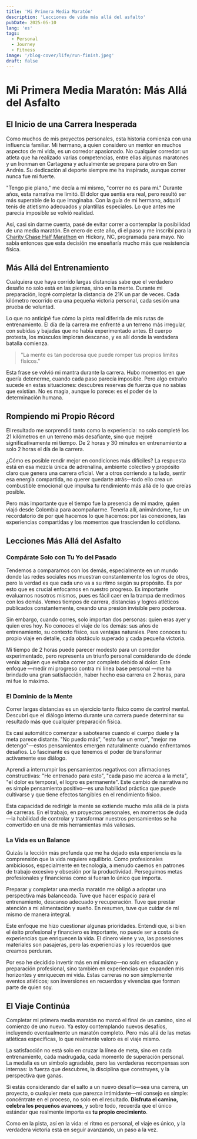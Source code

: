 ```yaml
---
title: 'Mi Primera Media Maratón'
description: 'Lecciones de vida más allá del asfalto'
pubDate: 2025-05-10
lang: 'es'
tags:
  - Personal
  - Journey
  - Fitness
image: '/blog-cover/life/run-finish.jpeg'
draft: false
---
```


# Mi Primera Media Maratón: Más Allá del Asfalto

## El Inicio de una Carrera Inesperada

Como muchos de mis proyectos personales, esta historia comienza con una influencia familiar. Mi hermano, a quien considero un mentor en muchos aspectos de mi vida, es un corredor apasionado. No cualquier corredor: un atleta que ha realizado varias competencias, entre ellas algunas maratones y un Ironman en Cartagena y actualmente se prepara para otro en San Andrés. Su dedicación al deporte siempre me ha inspirado, aunque correr nunca fue mi fuerte.

"Tengo pie plano," me decía a mí mismo, "correr no es para mí." Durante años, esta narrativa me limitó. El dolor que sentía era real, pero resultó ser más superable de lo que imaginaba. Con la guía de mi hermano, adquirí tenis de atletismo adecuados y plantillas especiales. Lo que antes me parecía imposible se volvió realidad.

Así, casi sin darme cuenta, pasé de evitar correr a contemplar la posibilidad de una media maratón. En enero de este año, di el paso y me inscribí para la [Charity Chase Half Marathon](https://runsignup.com/Race/Info/NC/Hickory/CharityChaseHalfMarathon) en Hickory, NC, programada para mayo. No sabía entonces que esta decisión me enseñaría mucho más que resistencia física.

## Más Allá del Entrenamiento

Cualquiera que haya corrido largas distancias sabe que el verdadero desafío no solo está en las piernas, sino en la mente. Durante mi preparación, logré completar la distancia de 21K un par de veces. Cada kilómetro recorrido era una pequeña victoria personal, cada sesión una prueba de voluntad.

Lo que no anticipé fue cómo la pista real diferiría de mis rutas de entrenamiento. El día de la carrera me enfrenté a un terreno más irregular, con subidas y bajadas que no había experimentado antes. El cuerpo protesta, los músculos imploran descanso, y es allí donde la verdadera batalla comienza.

> "La mente es tan poderosa que puede romper tus propios límites físicos."

Esta frase se volvió mi mantra durante la carrera. Hubo momentos en que quería detenerme, cuando cada paso parecía imposible. Pero algo extraño sucede en estas situaciones: descubres reservas de fuerza que no sabías que existían. No es magia, aunque lo parece: es el poder de la determinación humana.

## Rompiendo mi Propio Récord

El resultado me sorprendió tanto como la experiencia: no solo completé los 21 kilómetros en un terreno más desafiante, sino que mejoré significativamente mi tiempo. De 2 horas y 30 minutos en entrenamiento a solo 2 horas el día de la carrera.

¿Cómo es posible rendir mejor en condiciones más difíciles? La respuesta está en esa mezcla única de adrenalina, ambiente colectivo y propósito claro que genera una carrera oficial. Ver a otros corriendo a tu lado, sentir esa energía compartida, no querer quedarte atrás—todo ello crea un combustible emocional que impulsa tu rendimiento más allá de lo que creías posible.

Pero más importante que el tiempo fue la presencia de mi madre, quien viajó desde Colombia para acompañarme. Tenerla allí, animándome, fue un recordatorio de por qué hacemos lo que hacemos: por las conexiones, las experiencias compartidas y los momentos que trascienden lo cotidiano.

## Lecciones Más Allá del Asfalto

### Compárate Solo con Tu Yo del Pasado

Tendemos a compararnos con los demás, especialmente en un mundo donde las redes sociales nos muestran constantemente los logros de otros, pero la verdad es que cada uno va a su ritmo según su propósito. Es por esto que es crucial enfocarnos en nuestro progreso. Es importante evaluarnos nosotros mismos, pues es fácil caer en la trampa de medirnos con los demás. Vemos tiempos de carrera, distancias y logros atléticos publicados constantemente, creando una presión invisible pero poderosa.

Sin embargo, cuando corres, solo importan dos personas: quien eras ayer y quien eres hoy. No conoces el viaje de los demás: sus años de entrenamiento, su contexto físico, sus ventajas naturales. Pero conoces tu propio viaje en detalle, cada obstáculo superado y cada pequeña victoria.

Mi tiempo de 2 horas puede parecer modesto para un corredor experimentado, pero representa un triunfo personal considerando de dónde venía: alguien que evitaba correr por completo debido al dolor. Este enfoque —medir mi progreso contra mi línea base personal —me ha brindado una gran satisfacción, haber hecho esa carrera en 2 horas, para mi fue lo máximo.

### El Dominio de la Mente

Correr largas distancias es un ejercicio tanto físico como de control mental. Descubrí que el diálogo interno durante una carrera puede determinar su resultado más que cualquier preparación física.

Es casi automático comenzar a sabotearse cuando el cuerpo duele y la meta parece distante. "No puedo más", "esto fue un error", "mejor me detengo"—estos pensamientos emergen naturalmente cuando enfrentamos desafíos. Lo fascinante es que tenemos el poder de transformar activamente ese diálogo.

Aprendí a interrumpir los pensamientos negativos con afirmaciones constructivas: "He entrenado para esto", "cada paso me acerca a la meta", "el dolor es temporal, el logro es permanente". Este cambio de narrativa no es simple pensamiento positivo—es una habilidad práctica que puede cultivarse y que tiene efectos tangibles en el rendimiento físico.

Esta capacidad de redirigir la mente se extiende mucho más allá de la pista de carreras. En el trabajo, en proyectos personales, en momentos de duda—la habilidad de controlar y transformar nuestros pensamientos se ha convertido en una de mis herramientas más valiosas.

### La Vida es un Balance

Quizás la lección más profunda que me ha dejado esta experiencia es la comprensión que la vida requiere equilibrio. Como profesionales ambiciosos, especialmente en tecnología, a menudo caemos en patrones de trabajo excesivo y obsesión por la productividad. Perseguimos metas profesionales y financieras como si fueran lo único que importa.

Preparar y completar una media maratón me obligó a adoptar una perspectiva más balanceada. Tuve que hacer espacio para el entrenamiento, descanso adecuado y recuperación. Tuve que prestar atención a mi alimentación y sueño. En resumen, tuve que cuidar de mí mismo de manera integral.

Este enfoque me hizo cuestionar algunas prioridades. Entendí que, si bien el éxito profesional y financiero es importante, no puede ser a costa de experiencias que enriquecen la vida. El dinero viene y va, las posesiones materiales son pasajeras, pero las experiencias y los recuerdos que creamos perduran.

Por eso he decidido invertir más en mí mismo—no solo en educación y preparación profesional, sino también en experiencias que expanden mis horizontes y enriquecen mi vida. Estas carreras no son simplemente eventos atléticos; son inversiones en recuerdos y vivencias que forman parte de quien soy.

## El Viaje Continúa

Completar mi primera media maratón no marcó el final de un camino, sino el comienzo de uno nuevo. Ya estoy contemplando nuevos desafíos, incluyendo eventualmente un maratón completo. Pero más allá de las metas atléticas específicas, lo que realmente valoro es el viaje mismo.

La satisfacción no está solo en cruzar la línea de meta, sino en cada entrenamiento, cada madrugada, cada momento de superación personal. La medalla es un símbolo agradable, pero las verdaderas recompensas son internas: la fuerza que descubres, la disciplina que construyes, y la perspectiva que ganas.

Si estás considerando dar el salto a un nuevo desafío—sea una carrera, un proyecto, o cualquier meta que parezca intimidante—mi consejo es simple: concéntrate en el proceso, no solo en el resultado. **Disfruta el camino, celebra los pequeños avances**, y sobre todo, recuerda que el único estándar que realmente importa es **tu propio crecimiento**.

Como en la pista, así en la vida: el ritmo es personal, el viaje es único, y la verdadera victoria está en seguir avanzando, un paso a la vez.
